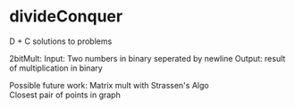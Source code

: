 # divideConquer
D + C solutions to problems

2bitMult:
  Input: Two numbers in binary seperated by newline
  Output: result of multiplication in binary

Possible future work:
  Matrix mult with Strassen's Algo </br>
  Closest pair of points in graph
  
